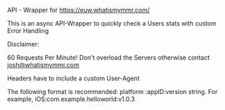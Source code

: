 
API - Wrapper for https://euw.whatismymmr.com/

This is an async API-Wrapper to quickly check a Users stats with custom Error Handling

Disclaimer:

60 Requests Per Minute! Don't overload the Servers otherwise contact josh@whatismymmr.com

Headers have to include a custom User-Agent

The following format is recommended: platform :appID:version string. For example, iOS:com.example.helloworld:v1.0.3




